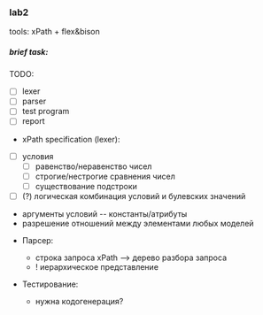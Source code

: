 ### lab2
tools: xPath + flex&bison

##### brief task:
TODO:
- [ ] lexer
- [ ] parser
- [ ] test program
- [ ] report

* xPath specification (lexer):
- [ ] условия
  - [ ] равенство/неравенство чисел
  - [ ] строгие/нестрогие сравнения чисел
  - [ ] существование подстроки
- [ ] (?) логическая комбинация условий и булевских значений
- аргументы условий -- константы/атрибуты
- разрешение отношений между элементами любых моделей

 * Парсер:
   - строка запроса xPath --> дерево разбора запроса
   - ! иерархическое представление

* Тестирование:
  * нужна кодогенерация?
